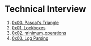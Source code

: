 # Technical Interview

1. [0x00. Pascal's Triangle](./0x00-pascal_triangle)
2. [0x01. Lockboxes](./0x01-lockboxes)
3. [0x02. minimum_operations](./0x02-minimum_operations)
4. [0x03. Log Parsing](./0x03-log_parsing)
